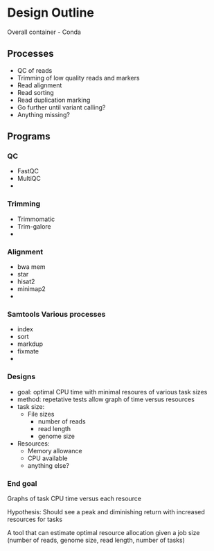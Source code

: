 # Design Outline

Overall container - Conda

## Processes

- QC of reads
- Trimming of low quality reads and markers
- Read alignment
- Read sorting
- Read duplication marking
- Go further until variant calling?
- Anything missing?

## Programs

### QC

- FastQC
- MultiQC
- 

### Trimming

- Trimmomatic
- Trim-galore
- 

### Alignment

- bwa mem
- star
- hisat2
- minimap2
- 

### Samtools Various processes

- index
- sort
- markdup
- fixmate
- 

### Designs

- goal: optimal CPU time with minimal resoures of various task sizes
- method: repetative tests allow graph of time versus resources
- task size: 
  - File sizes
    - number of reads
    - read length
    - genome size
- Resources:
  - Memory allowance
  - CPU available
  - anything else?

### End goal

Graphs of task CPU time versus each resource

Hypothesis: Should see a peak and diminishing return with 
increased resources for tasks

A tool that can estimate optimal resource allocation given
a job size (number of reads, genome size, read length, 
number of tasks)
